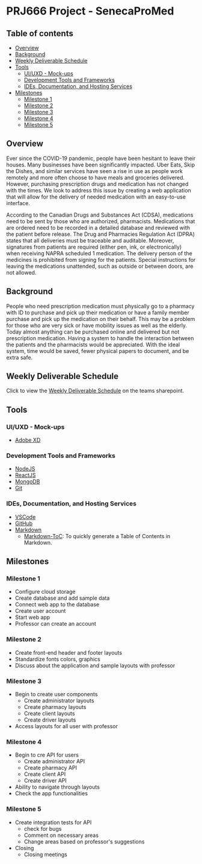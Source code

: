 # PRJ666 Project - SenecaProMed

## Table of contents

- [Overview](#overview)
- [Background](#background)
- [Weekly Deliverable Schedule](#weekly-deliverable-schedule)
- [Tools](#tools)
  - [UI/UXD - Mock-ups](#uiuxd---mock-ups)
  - [Development Tools and Frameworks](#development-tools-and-frameworks)
  - [IDEs, Documentation, and Hosting Services](#ides-documentation-and-hosting-services)
- [Milestones](#milestones)
  - [Milestone 1](#milestone-1)
  - [Milestone 2](#milestone-2)
  - [Milestone 3](#milestone-3)
  - [Milestone 4](#milestone-4)
  - [Milestone 5](#milestone-5)

## Overview

Ever since the COVID-19 pandemic, people have been hesitant to leave their houses. Many businesses have been significantly impacted. Uber Eats, Skip the Dishes, and similar services have seen a rise in use as people work remotely and more often choose to have meals and groceries delivered. However, purchasing prescription drugs and medication has not changed with the times. We look to address this issue by creating a web application that will allow for the delivery of needed medication with an easy-to-use interface.

According to the Canadian Drugs and Substances Act (CDSA), medications need to be sent by those who are authorized, pharmacists. Medications that are ordered need to be recorded in a detailed database and reviewed with the patient before release. The Drug and Pharmacies Regulation Act (DPRA) states that all deliveries must be traceable and auditable. Moreover, signatures from patients are required (either pen, ink, or electronically) when receiving NAPRA scheduled 1 medication. The delivery person of the medicines is prohibited from signing for the patients. Special instructions for leaving the medications unattended, such as outside or between doors, are not allowed.

## Background

People who need prescription medication must physically go to a pharmacy with ID to purchase and pick up their medication or have a family member purchase and pick up the medication on their behalf. This may be a problem for those who are very sick or have mobility issues as well as the elderly. Today almost anything can be purchased online and delivered but not prescription medication.
Having a system to handle the interaction between the patients and the pharmacists would be appreciated. With the ideal system, time would be saved, fewer physical papers to document, and be extra safe.

## Weekly Deliverable Schedule

Click to view the [Weekly Deliverable Schedule](https://seneca.sharepoint.com/:x:/r/sites/2023WinterPRJ666NAAProjectImplementationcopy/_layouts/15/Doc.aspx?action=edit&sourcedoc=%7Bd1649f49-b9ef-4213-8a1b-b955fb3a7386%7D&wdOrigin=TEAMS-ELECTRON.teamsSdk.openFilePreview&wdExp=TEAMS-CONTROL&web=1) on the teams sharepoint.

## Tools

### UI/UXD - Mock-ups

- [Adobe XD](https://www.adobe.com/ca/products/xd.html)

### Development Tools and Frameworks

- [NodeJS](https://nodejs.org/en/)
- [ReactJS](https://reactjs.org/)
- [MongoDB](https://www.mongodb.com/)
- [Git](https://git-scm.com/)

### IDEs, Documentation, and Hosting Services

- [VSCode](https://code.visualstudio.com/)
- [GitHub](https://github.com/)
- [Markdown](https://www.markdownguide.org/basic-syntax/)
  - [Markdown-ToC](https://luciopaiva.com/markdown-toc/): To quickly generate a Table of Contents in Markdown.

## Milestones

### Milestone 1  

- Configure cloud storage
- Create database and add sample data
- Connect web app to the database
- Create user account
- Start web app
- Professor can create an account

### Milestone 2

- Create front-end header and footer layouts
- Standardize fonts colors, graphics
- Discuss about the application and sample layouts with professor

### Milestone 3

- Begin to create user components
  - Create administrator layouts
  - Create pharmacy layouts
  - Create client layouts
  - Create driver layouts
- Access layouts for all user with professor

### Milestone 4

- Begin to cre API for users
  - Create administrator API
  - Create pharmacy API
  - Create client API
  - Create driver API
- Ability to navigate through layouts
- Check the app functionalities

### Milestone 5

- Create integration tests for API
  - check for bugs
  - Comment on necessary areas
  - Change areas based on professor's suggestions
- Closing
  - Closing meetings
  
